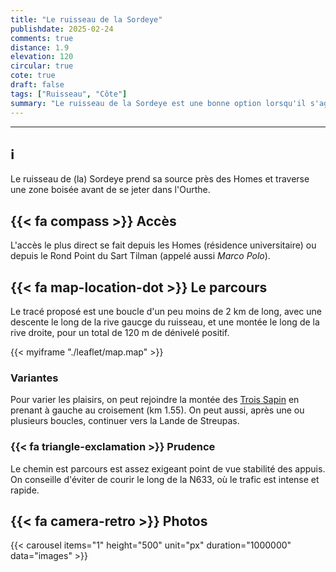 ```yaml
---
title: "Le ruisseau de la Sordeye"
publishdate: 2025-02-24
comments: true
distance: 1.9
elevation: 120
circular: true
cote: true
draft: false
tags: ["Ruisseau", "Côte"]
summary: "Le ruisseau de la Sordeye est une bonne option lorsqu'il s'agit de faire des entrainemebts en côte sur terrain technique."
---
```


----------------------------

## ℹ️

Le ruisseau de (la) Sordeye prend sa source près des Homes et traverse une zone boisée avant de se jeter dans l'Ourthe. 

## {{< fa compass >}} Accès

L'accès le plus direct se fait depuis les Homes (résidence universitaire) ou depuis le Rond Point du Sart Tilman (appelé aussi _Marco Polo_).

## {{< fa map-location-dot >}} Le parcours

Le tracé proposé est une boucle d'un peu moins de 2 km de long, avec une descente le long de la rive gaucge du ruisseau, et une montée le long de la rive droite, pour un total de 120 m de dénivelé positif. 

{{< myiframe "./leaflet/map.map" >}}

### Variantes

Pour varier les plaisirs, on peut rejoindre la montée des [Trois Sapin](../20250315_troissapins/) en prenant à gauche au croisement (km 1.55). On peut aussi, après une ou plusieurs boucles, continuer vers la Lande de Streupas.

### {{< fa triangle-exclamation >}} Prudence

Le chemin est parcours est assez exigeant point de vue stabilité des appuis. On conseille d'éviter de courir le long de la N633, où le trafic est intense et rapide.

## {{< fa camera-retro >}} Photos

{{< carousel items="1" height="500" unit="px" duration="1000000" data="images" >}}

